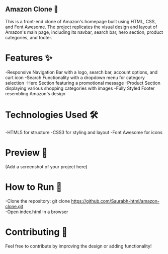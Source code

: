 ## Amazon Clone 🛒
This is a front-end clone of Amazon's homepage built using HTML, CSS, and Font Awesome. The project replicates the visual design and layout of Amazon's main page, including its navbar, search bar, hero section, product categories, and footer.

# Features ✨
-Responsive Navigation Bar with a logo, search bar, account options, and cart icon
-Search Functionality with a dropdown menu for category selection
-Hero Section featuring a promotional message
-Product Section displaying various shopping categories with images
-Fully Styled Footer resembling Amazon's design

# Technologies Used 🛠
-HTML5 for structure
-CSS3 for styling and layout
-Font Awesome for icons

# Preview 📸
(Add a screenshot of your project here)

# How to Run 🚀
-Clone the repository:
git clone https://github.com/Saurabh-html/amazon-clone.git  
-Open index.html in a browser

# Contributing 🤝
Feel free to contribute by improving the design or adding functionality!

